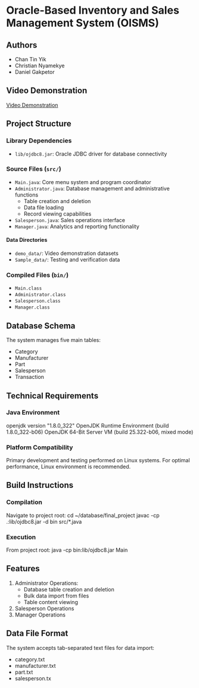 # Oracle-Based Inventory and Sales Management System (OISMS)

## Authors
- Chan Tin Yik 
- Christian Nyamekye 
- Daniel Gakpetor 

## Video Demonstration
[Video Demonstration](demo_vid.mov)

## Project Structure

### Library Dependencies
- `lib/ojdbc8.jar`: Oracle JDBC driver for database connectivity

### Source Files (`src/`)
- `Main.java`: Core menu system and program coordinator
- `Administrator.java`: Database management and administrative functions
  - Table creation and deletion
  - Data file loading
  - Record viewing capabilities
- `Salesperson.java`: Sales operations interface
- `Manager.java`: Analytics and reporting functionality

#### Data Directories
- `demo_data/`: Video demonstration datasets
- `Sample_data/`: Testing and verification data

### Compiled Files (`bin/`)
- `Main.class`
- `Administrator.class`
- `Salesperson.class`
- `Manager.class`

## Database Schema
The system manages five main tables:
- Category
- Manufacturer
- Part
- Salesperson
- Transaction

## Technical Requirements

### Java Environment
openjdk version "1.8.0_322"
OpenJDK Runtime Environment (build 1.8.0_322-b06)
OpenJDK 64-Bit Server VM (build 25.322-b06, mixed mode)

### Platform Compatibility
Primary development and testing performed on Linux systems. For optimal performance, Linux environment is recommended.

## Build Instructions

### Compilation
Navigate to project root:
cd ~/database/final_project
javac -cp .:lib/ojdbc8.jar -d bin src/*.java

### Execution
From project root:
java -cp bin:lib/ojdbc8.jar Main

## Features
1. Administrator Operations:
   - Database table creation and deletion
   - Bulk data import from files
   - Table content viewing
2. Salesperson Operations
3. Manager Operations

## Data File Format
The system accepts tab-separated text files for data import:
- category.txt
- manufacturer.txt
- part.txt
- salesperson.tx